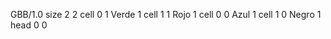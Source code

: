 <gs-board without-header> GBB/1.0
size 2 2
cell 0 1 Verde 1 
cell 1 1 Rojo 1 
cell 0 0 Azul 1 
cell 1 0 Negro 1 
head 0 0 </gs-board>